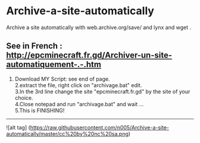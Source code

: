 # Archive-a-site-automatically
Archive a site automatically with web.archive.org/save/ and lynx and wget .  

See in French : http://epcminecraft.fr.gd/Archiver-un-site-automatiquement-.-.htm
---------

1. Download MY Script: see end of page.  
2.extract the file, right click on "archivage.bat" edit.  
3.In the 3rd line change the site "epcminecraft.fr.gd" by the site of your choice.  
4.Close notepad and run "archivage.bat" and wait ...  
5.This is FINISHING!  

---------

![alt tag] (https://raw.githubusercontent.com/n005/Archive-a-site-automatically/master/cc%20by%20nc%20sa.png)  
